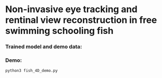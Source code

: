 # Non-invasive eye tracking and rentinal view reconstruction in free swimming schooling fish

### Trained model and demo data:

### Demo:
```
python3 fish_4D_demo.py
```
